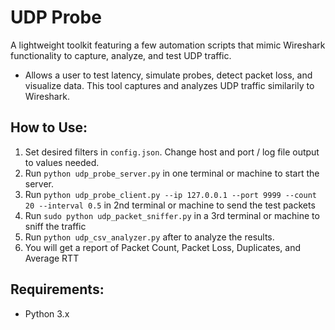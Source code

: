 # UDP Probe 

A lightweight toolkit featuring a few automation scripts that mimic Wireshark functionality to capture, analyze, and test UDP traffic.

- Allows a user to test latency, simulate probes, detect packet loss, and visualize data. This tool captures and analyzes UDP traffic similarily to Wireshark.


## How to Use:
1. Set desired filters in `config.json`. Change host and port / log file output to values needed.
2. Run `python udp_probe_server.py` in one terminal or machine to start the server.
3. Run `python udp_probe_client.py --ip 127.0.0.1 --port 9999 --count 20 --interval 0.5` in 2nd terminal or machine to send the test packets
4. Run `sudo python udp_packet_sniffer.py` in a 3rd terminal or machine to sniff the traffic
5. Run `python udp_csv_analyzer.py` after to analyze the results.
6. You will get a report of Packet Count, Packet Loss, Duplicates, and Average RTT

## Requirements:
- Python 3.x
